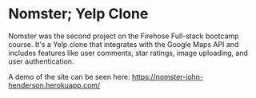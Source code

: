 # Nomster; Yelp Clone

Nomster was the second project on the Firehose Full-stack bootcamp course. It's a Yelp clone that integrates with the Google Maps API and includes features like user comments, star ratings, image uploading, and user authentication.

A demo of the site can be seen here: https://nomster-john-henderson.herokuapp.com/
